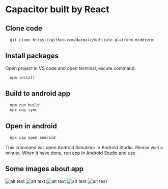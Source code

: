 # Capacitor built by React

## Clone code

```bash
  git clone https://github.com/datmaiz/multiple-platform-middterm
```

## Install packages

Open project in VS code and open terminal, excute command:

```bash
  npm install
```

## Build to android app

```bash
  npm run build
  npx cap sync
```

## Open in android

```bash
  npx cap open android
```

This command will open Android Simulator in Android Studio. Please wait a minute. When it have done, run app in Android Studio and use

## Some images about app

![alt text](image.png)
![alt text](image-2.png)
![alt text](image-3.png)
![alt text](image-4.png)
![alt text](image-5.png)
